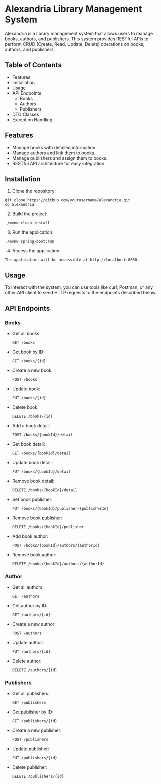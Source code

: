 # Alexandria Library Management System

Alexandria is a library management system that allows users to manage books, authors, and publishers. This system provides RESTful APIs to perform CRUD (Create, Read, Update, Delete) operations on books, authors, and publishers.

## Table of Contents

- Features
- Installation
- Usage
- API Endpoints
  - Books
  - Authors
  - Publishers
- DTO Classes
- Exception Handling

## Features

- Manage books with detailed information.
- Manage authors and link them to books.
- Manage publishers and assign them to books.
- RESTful API architecture for easy integration.

## Installation

1. Clone the repository:
```
git clone https://github.com/yourusername/alexandria.git
cd alexandria
```

2. Build the project:
```
./mvnw clean install
```

3. Run the application:
```
./mvnw spring-boot:run
```

4. Access the application:
```
The application will be accessible at http://localhost:8080.
```

## Usage
To interact with the system, you can use tools like curl, Postman, or any other API client to send HTTP requests to the endpoints described below.

## API Endpoints

### Books

- Get all books:
    ```
    GET /books
    ```

- Get book by ID:
    ```
    GET /books/{id}
    ```

- Create a new book:
    ```
    POST /books
    ```

- Update book:
    ```
    PUT /books/{id}
    ```
  
- Delete book:
    ```
    DELETE /books/{id}
    ```

- Add a book detail:
    ```
    POST /books/{bookId}/detail
    ```

- Get book detail:
    ```
    GET /books/{bookId}/detail
    ```

- Update book detail:
    ```
    PUT /books/{bookId}/detail
    ```

- Remove book detail:
    ```
    DELETE /books/{bookId}/detail
    ```

- Set book publisher:
    ```
    PUT /books/{bookId}/publisher/{publisherId}
    ```

- Remove book publisher:
    ```
    DELETE /books/{bookId}/publisher
    ```

- Add book author:
    ```
    POST /books/{bookId}/authors/{authorId}
    ```

- Remove book author:
    ```
    DELETE /books/{bookId}/authors/{authorId}
    ```

### Author

- Get all authors:
    ```
    GET /authors
    ```

- Get author by ID:
    ```
    GET /authors/{id}
    ```

- Create a new author:
    ```
    POST /authors
    ```

- Update author:
    ```
    PUT /authors/{id}
    ```

- Delete author:
    ```
    DELETE /authors/{id}
    ```

### Publishers

- Get all publishers:
    ```
    GET /publishers
    ```

- Get publisher by ID:
    ```
    GET /publishers/{id}
    ```

- Create a new publisher:
    ```
    POST /publishers
    ```

- Update publisher:
    ```
    PUT /publishers/{id}
    ```

- Delete publisher:
    ```
    DELETE /publishers/{id}
    ```